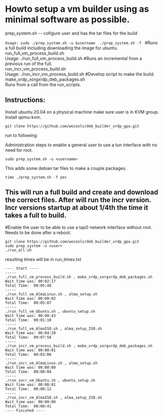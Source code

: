 # Howto setup a vm builder using as minimal software as possible.  
        
prep_system.sh -- cofigure user and has the tar files for the build

`Usage: sudo ./prep_system.sh -u $username 
              ./prep_system.sh -f `
#Runs a full build including downloading the image for ubuntu. 
run_full_vm_process_build.sh  
  Usage: ./run_full_vm_process_build.sh
#Runs an incremental from a previous run of the full.   
run_incr_vm_process_build.sh  
  Usage: ./run_incr_vm_process_build.sh
#Develop script to make the build.
make_xrdp_xorgxrdp_deb_packages.sh  
  Runs from a call from the run_scripts.


## Instructions:

  Install ubuntu 20.04 on a physical machine make sure user is in KVM group. Install qemu-kvm. 

`git clone https://github.com/wezzels/deb_builder_xrdp_gpu.git`

run to following:

Administration steps to enable a general user to use a tun interface with no need for root. 

`sudo prep_system.sh -u <username> `

This adds some debian tar files to make a couple packages.        

`time ./prep_system.sh -f yes `

## This will run a full build and create and download the correct files. After will run the incr version. Incr versions startup at about 1/4th the time it takes a full to build.      
#Enable the user to be able to use a tap0 network interface without root.  Needs to be done after a reboot.
```
git clone https://github.com/wezzels/deb_builder_xrdp_gpu.git
sudo prep_system -u <user>
./run_all.sh
```
resulting times will be in run_times.txt
```
---- Start ----
-----
./run_full_vm_process_build.sh , make_xrdp_xorgxrdp_deb_packages.sh
Wait time was: 00:02:17
Total Time:  00:05:48
-----
./run_full_vm_AlmaLinux.sh , alma_setup.sh
Wait time was: 00:00:02
Total Time:  00:05:07
-----
./run_full_vm_Ubuntu.sh , ubuntu_setup.sh
Wait time was: 00:00:43
Total Time:  00:01:10
-----
./run_full_vm_AlmaISO.sh , alma_setup_ISO.sh
Wait time was: 00:04:20
Total Time:  00:07:58
-----
./run_incr_vm_process_build.sh , make_xrdp_xorgxrdp_deb_packages.sh
Wait time was: 00:00:01
Total Time:  00:03:06
-----
./run_incr_vm_AlmaLinux.sh , alma_setup.sh
Wait time was: 00:00:00
Total Time:  00:00:04
-----
./run_incr_vm_Ubuntu.sh , ubuntu_setup.sh
Wait time was: 00:00:01
Total Time:  00:00:12
-----
./run_incr_vm_AlmaISO.sh , alma_setup_ISO.sh
Wait time was: 00:00:00
Total Time:  00:00:41
---- Finished ----
```
